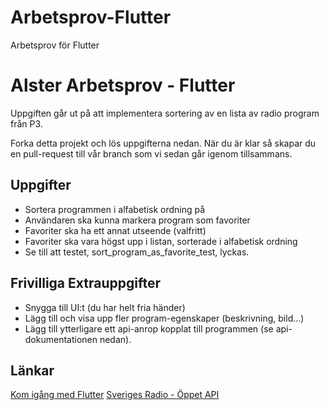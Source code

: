 # Arbetsprov-Flutter
Arbetsprov för Flutter

Alster Arbetsprov - Flutter
===============================
Uppgiften går ut på att implementera sortering av en lista av radio program från P3.

Forka detta projekt och lös uppgifterna nedan.
När du är klar så skapar du en pull-request till vår branch som vi sedan går igenom tillsammans.

## Uppgifter
* Sortera programmen i alfabetisk ordning på 
*	Användaren ska kunna markera program som favoriter
*	Favoriter ska ha ett annat utseende (valfritt)
*	Favoriter ska vara högst upp i listan, sorterade i alfabetisk ordning
*	Se till att testet, sort_program_as_favorite_test, lyckas.

## Frivilliga Extrauppgifter
* Snygga till UI:t (du har helt fria händer)
* Lägg till och visa upp fler program-egenskaper (beskrivning, bild...)
* Lägg till ytterligare ett api-anrop kopplat till programmen (se api-dokumentationen nedan).

## Länkar
[Kom igång med Flutter](https://docs.flutter.dev/get-started/install)
[Sveriges Radio - Öppet API](https://api.sr.se/api/documentation/v2/index.html)

